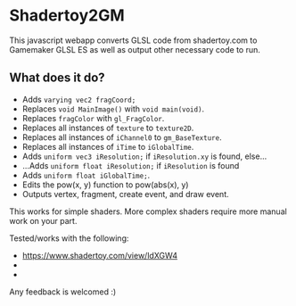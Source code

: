 # Shadertoy2GM

This javascript webapp converts GLSL code from shadertoy.com to Gamemaker GLSL ES as well as output other necessary code to run.

## What does it do?
* Adds ```varying vec2 fragCoord;```
* Replaces ```void MainImage()``` with ```void main(void)```.
* Replaces ```fragColor``` with ```gl_FragColor```.
* Replaces all instances of ```texture``` to ```texture2D```.
* Replaces all instances of ```iChannel0``` to ```gm_BaseTexture```.
* Replaces all instances of ```iTime``` to ```iGlobalTime```.
* Adds ```uniform vec3 iResolution;``` if ```iResolution.xy``` is found, else...
* ...Adds ```uniform float iResolution;``` if ```iResolution``` is found
* Adds ```uniform float iGlobalTime;```.
* Edits the pow(x, y) function to pow(abs(x), y)
* Outputs vertex, fragment, create event, and draw event.

This works for simple shaders. More complex shaders require more manual work on your part.

Tested/works with the following:
* https://www.shadertoy.com/view/ldXGW4
* 
* 

Any feedback is welcomed :)